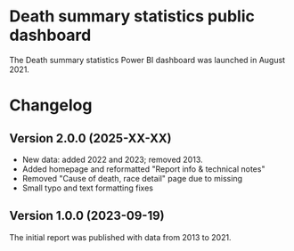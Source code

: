# Death summary statistics public dashboard
The Death summary statistics Power BI dashboard was launched in August 2021.

# Changelog
## Version 2.0.0 (2025-XX-XX)
- New data: added 2022 and 2023; removed 2013.
- Added homepage and reformatted "Report info & technical notes"
- Removed "Cause of death, race detail" page due to missing
- Small typo and text formatting fixes

## Version 1.0.0 (2023-09-19)
The initial report was published with data from 2013 to 2021.
